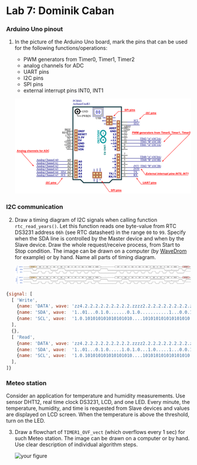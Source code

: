 # Lab 7: Dominik Caban

### Arduino Uno pinout

1. In the picture of the Arduino Uno board, mark the pins that can be used for the following functions/operations:
   * PWM generators from Timer0, Timer1, Timer2
   * analog channels for ADC
   * UART pins
   * I2C pins
   * SPI pins
   * external interrupt pins INT0, INT1

   ![arduino_uno_pinout_final.png](images/arduino_uno_pinout_final.png)

### I2C communication

2. Draw a timing diagram of I2C signals when calling function `rtc_read_years()`. Let this function reads one byte-value from RTC DS3231 address `06h` (see RTC datasheet) in the range `00` to `99`. Specify when the SDA line is controlled by the Master device and when by the Slave device. Draw the whole request/receive process, from Start to Stop condition. The image can be drawn on a computer (by [WaveDrom](https://wavedrom.com/) for example) or by hand. Name all parts of timing diagram.

   ![I2C.png](images/I2C.png)

```javascript
{signal: [
  [ 'Write', 
    {name: 'DATA', wave: 'zz4.2.2.2.2.2.2.2.2.2.zzzz2.2.2.2.2.2.2.2.2.z9.z', data: 'START A6 A5 A4 A3 A2 A1 A0 R/W ACK D7 D6 D5 D4 D3 D2 D1 D0 ACK STOP', phase: 0.5},
    {name: 'SDA', wave:  '1..01...0.1.0.......0.1.0...........1...0.0.101.', phase: 0.5},
    {name: 'SCL', wave:  '1.0.101010101010101010....101010101010101010.1.'},
  ],
  {},
  [ 'Read', 
    {name: 'DATA', wave: 'zz4.2.2.2.2.2.2.2.2.2.zzzz2.2.2.2.2.2.2.2.2.z9.z', data: 'START A6 A5 A4 A3 A2 A1 A0 R/W ACK D7 D6 D5 D4 D3 D2 D1 D0 ACK STOP', phase: 0.5},
    {name: 'SDA', wave:  '1..01...0.1.0.....1.0.1.0...1.0.....1...0.0.101.', phase: 0.5},
    {name: 'SCL', wave:  '1.0.101010101010101010....101010101010101010.1.'},
  ],
]}
  ```
### Meteo station

Consider an application for temperature and humidity measurements. Use sensor DHT12, real time clock DS3231, LCD, and one LED. Every minute, the temperature, humidity, and time is requested from Slave devices and values are displayed on LCD screen. When the temperature is above the threshold, turn on the LED.

3. Draw a flowchart of `TIMER1_OVF_vect` (which overflows every 1&nbsp;sec) for such Meteo station. The image can be drawn on a computer or by hand. Use clear description of individual algorithm steps.

   ![your figure]()